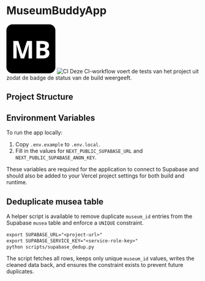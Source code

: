# MuseumBuddyApp
![Museum Buddy logo](public/logo.svg)
![CI](https://github.com/<user>/MuseumBuddyApp/actions/workflows/ci.yml/badge.svg)
Deze CI-workflow voert de tests van het project uit zodat de badge de status van de build weergeeft.

## Project Structure



## Environment Variables

To run the app locally:

1. Copy `.env.example` to `.env.local`.
2. Fill in the values for `NEXT_PUBLIC_SUPABASE_URL` and `NEXT_PUBLIC_SUPABASE_ANON_KEY`.

These variables are required for the application to connect to Supabase and should also be added to your Vercel project settings for both build and runtime.

## Deduplicate musea table

A helper script is available to remove duplicate `museum_id` entries from the Supabase `musea` table and enforce a `UNIQUE` constraint.

```
export SUPABASE_URL="<project-url>"
export SUPABASE_SERVICE_KEY="<service-role-key>"
python scripts/supabase_dedup.py
```

The script fetches all rows, keeps only unique `museum_id` values, writes the cleaned data back, and ensures the constraint exists to prevent future duplicates.
